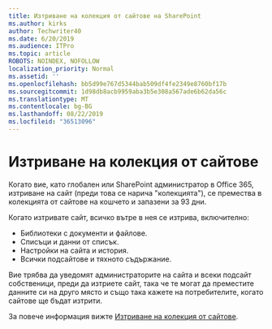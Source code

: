 ```yaml
---
title: Изтриване на колекция от сайтове на SharePoint
ms.author: kirks
author: Techwriter40
ms.date: 6/20/2019
ms.audience: ITPro
ms.topic: article
ROBOTS: NOINDEX, NOFOLLOW
localization_priority: Normal
ms.assetid: ''
ms.openlocfilehash: bb5d99e767d5344bab509df4fe2349e8760bf17b
ms.sourcegitcommit: 1d98db8acb9959aba3b5e308a567ade6b62da56c
ms.translationtype: MT
ms.contentlocale: bg-BG
ms.lasthandoff: 08/22/2019
ms.locfileid: "36513096"
---
```

# <a name="delete-a-site-collection"></a>Изтриване на колекция от сайтове

Когато вие, като глобален или SharePoint администратор в Office 365, изтриване на сайт (преди това се нарича "колекцията"), се премества в колекцията от сайтове на кошчето и запазени за 93 дни. 

Когато изтривате сайт, всичко вътре в нея се изтрива, включително:

- Библиотеки с документи и файлове.
- Списъци и данни от списък.
- Настройки на сайта и история.
- Всички подсайтове и тяхното съдържание.

Вие трябва да уведомят администраторите на сайта и всеки подсайт собственици, преди да изтриете сайт, така че те могат да преместите данните си на друго място и също така кажете на потребителите, когато сайтове ще бъдат изтрити. 

За повече информация вижте [Изтриване на колекция от сайтове](https://docs.microsoft.com/sharepoint/delete-site-collection). 